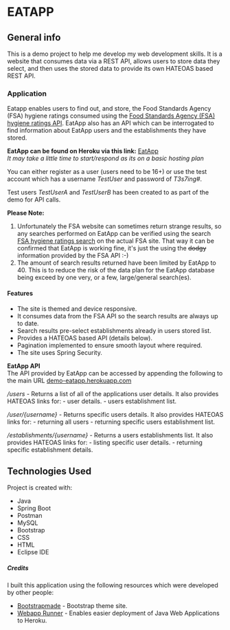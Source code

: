 
# EATAPP

## General info
This is a demo project to help me develop my web development skills. It is a website that consumes data via a REST API, allows users to store data they select, and then uses the stored data to provide its own HATEOAS based REST API. 

### Application
Eatapp enables users to find out, and store, the Food Standards Agency (FSA) hygiene ratings consumed using the  [Food Standards Agency (FSA) hygiene ratings API](https://www.food.gov.uk/uk-food-hygiene-rating-data-api). EatApp also has an API which can be interrogated to find information about EatApp users and the establishments they have stored. 

**EatApp can be found on Heroku via this link:**  [EatApp](https://demo-eatapp.herokuapp.com/)<br />
_It may take a little time to start/respond as its on a basic hosting plan_

You can either register as a user (users need to be 16+) or use the test account which has a username _TestUser_ and password of _T3s7ing#_.
 
  Test users _TestUserA_ and _TestUserB_ has been created to as part of the demo for API calls.



**Please Note:** 
1) Unfortunately the FSA website can sometimes return strange results, so any searches performed on EatApp can be verified using the search [FSA hygiene ratings search](https://ratings.food.gov.uk/) on the actual FSA site. That way it can be confirmed that EatApp is working fine, it's just the using the ~~dodgy~~ information provided by the FSA API :-)
2) The amount of search results returned have been limited by EatApp to 40. This is to reduce the risk of the data plan for the EatApp database being exceed by one very, or a few, large/general search(es).  

#### Features
- The site is themed and device responsive.
- It consumes data from the FSA API so the search results are always up to date.
- Search results pre-select establishments already in users stored list.
- Provides a HATEOAS based API (details below).
- Pagination implemented to ensure smooth layout where required. 
- The site uses Spring Security.


**EatApp API**  
The API provided by EatApp can be accessed by appending the following to the main URL [demo-eatapp.herokuapp.com](https://demo-eatapp.herokuapp.com/)

_/users_ - Returns a list of all of the applications user details. 
    It also provides HATEOAS links for:
        - user details. 
        - users establishment list.
            
_/user/{username}_ - Returns specific users details. 
    It also provides HATEOAS links for:
        - returning all users
        - returning specific users establishment list. 

_/establishments/{username}_ - Returns a users establishments list. 
    It also provides HATEOAS links for:
        - listing specific user details. 
        - returning specific establishment details. 

## Technologies Used
Project is created with:
* Java
* Spring Boot
* Postman
* MySQL
* Bootstrap
* CSS
* HTML
* Eclipse IDE

##### Credits
I built this application using the following resources which were developed by other people:
-   [Bootstrapmade](https://bootstrapmade.com/)  - Bootstrap theme site.
-   [Webapp Runner](https://github.com/heroku/webapp-runner)  - Enables easier deployment of Java Web Applications to Heroku.